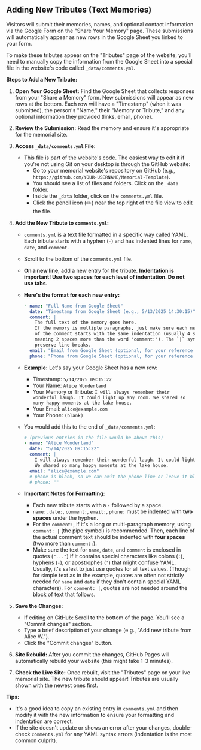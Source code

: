 ## Adding New Tributes (Text Memories)

Visitors will submit their memories, names, and optional contact information via the Google Form on the "Share Your Memory" page. These submissions will automatically appear as new rows in the Google Sheet you linked to your form.

To make these tributes appear on the "Tributes" page of the website, you'll need to manually copy the information from the Google Sheet into a special file in the website's code called `_data/comments.yml`.

**Steps to Add a New Tribute:**

1.  **Open Your Google Sheet:** Find the Google Sheet that collects responses from your "Share a Memory" form. New submissions will appear as new rows at the bottom. Each row will have a "Timestamp" (when it was submitted), the person's "Name," their "Memory or Tribute," and any optional information they provided (links, email, phone).

2.  **Review the Submission:** Read the memory and ensure it's appropriate for the memorial site.

3.  **Access `_data/comments.yml` File:**
    * This file is part of the website's code. The easiest way to edit it if you're not using Git on your desktop is through the GitHub website:
        * Go to your memorial website's repository on GitHub (e.g., `https://github.com/YOUR-USERNAME/Memorial-Template`).
        * You should see a list of files and folders. Click on the `_data` folder.
        * Inside the `_data` folder, click on the `comments.yml` file.
        * Click the pencil icon (✏️) near the top right of the file view to edit the file.

4.  **Add the New Tribute to `comments.yml`:**
    * `comments.yml` is a text file formatted in a specific way called YAML. Each tribute starts with a hyphen (`-`) and has indented lines for `name`, `date`, and `comment`.
    * Scroll to the bottom of the `comments.yml` file.
    * **On a new line**, add a new entry for the tribute. **Indentation is important! Use two spaces for each level of indentation. Do not use tabs.**

    * **Here's the format for each new entry:**
        ```yaml
        - name: "Full Name from Google Sheet"
          date: "Timestamp from Google Sheet (e.g., 5/13/2025 14:30:15)"
          comment: |
            The full text of the memory goes here.
            If the memory is multiple paragraphs, just make sure each new line
            of the comment starts with the same indentation (usually 4 spaces,
            meaning 2 spaces more than the word 'comment:'). The `|` symbol helps
            preserve line breaks.
          email: "Email from Google Sheet (optional, for your reference only)"
          phone: "Phone from Google Sheet (optional, for your reference only)"
        ```

    * **Example:** Let's say your Google Sheet has a new row:
        * Timestamp: `5/14/2025 09:15:22`
        * Your Name: `Alice Wonderland`
        * Your Memory or Tribute: `I will always remember their wonderful laugh. It could light up any room. We shared so many happy moments at the lake house.`
        * Your Email: `alice@example.com`
        * Your Phone: `(blank)`

    * You would add this to the end of `_data/comments.yml`:
        ```yaml
        # (previous entries in the file would be above this)
        - name: "Alice Wonderland"
          date: "5/14/2025 09:15:22"
          comment: |
            I will always remember their wonderful laugh. It could light up any room. 
            We shared so many happy moments at the lake house.
          email: "alice@example.com" 
          # phone is blank, so we can omit the phone line or leave it blank:
          # phone: "" 
        ```

    * **Important Notes for Formatting:**
        * Each new tribute starts with a `-` followed by a space.
        * `name:`, `date:`, `comment:`, `email:`, `phone:` must be indented with **two spaces** under the hyphen.
        * For the `comment:`, if it's a long or multi-paragraph memory, using `comment: |` (the pipe symbol) is recommended. Then, each line of the actual comment text should be indented with **four spaces** (two more than `comment:`).
        * Make sure the text for `name`, `date`, and `comment` is enclosed in quotes (`"..."`) if it contains special characters like colons (`:`), hyphens (`-`), or apostrophes (`'`) that might confuse YAML. Usually, it's safest to just use quotes for all text values. (Though for simple text as in the example, quotes are often not strictly needed for `name` and `date` if they don't contain special YAML characters). For `comment: |`, quotes are not needed around the block of text that follows.

5.  **Save the Changes:**
    * If editing on GitHub: Scroll to the bottom of the page. You'll see a "Commit changes" section.
    * Type a brief description of your change (e.g., "Add new tribute from Alice W.").
    * Click the "Commit changes" button.

6.  **Site Rebuild:** After you commit the changes, GitHub Pages will automatically rebuild your website (this might take 1-3 minutes).
7.  **Check the Live Site:** Once rebuilt, visit the "Tributes" page on your live memorial site. The new tribute should appear! Tributes are usually shown with the newest ones first.

**Tips:**
* It's a good idea to copy an existing entry in `comments.yml` and then modify it with the new information to ensure your formatting and indentation are correct.
* If the site doesn't update or shows an error after your changes, double-check `comments.yml` for any YAML syntax errors (indentation is the most common culprit).